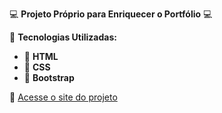 💻 **Projeto Próprio para Enriquecer o Portfólio** 💻  

📌 **Tecnologias Utilizadas:**  
- 📄 **HTML**  
- 🎨 **CSS**  
- 🚀 **Bootstrap**  

🔗 [Acesse o site do projeto](https://yan-dmc.github.io/Nvidia-Market/)
